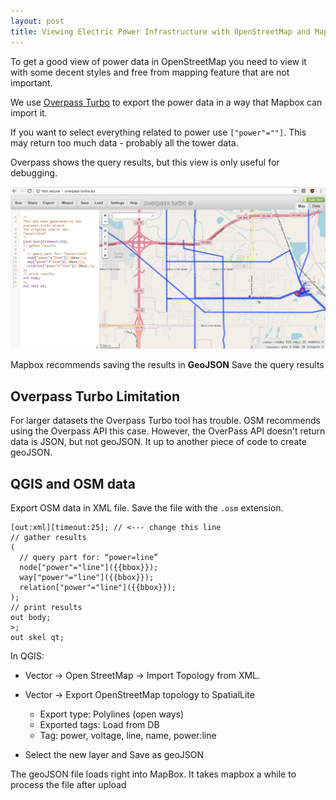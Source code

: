 ```yaml
---
layout: post
title: Viewing Electric Power Infrastructure with OpenStreetMap and Mapbox
---
```

To get a good view of power data in OpenStreetMap you need to view it with some
decent styles and free from mapping feature that are not important.

We use [Overpass Turbo](http://overpass-turbo.eu/) to export the power data
in a way that Mapbox can import it.

If you want to select everything related to power use ``["power"=""]``.  This
may return too much data - probably all the tower data.

Overpass shows the query results, but this view is only useful for debugging.

![Overpass Query Results](/assets/overpass_power_line.png)

Mapbox recommends saving the results in **GeoJSON** Save the query results

## Overpass Turbo Limitation
For larger datasets the Overpass Turbo tool has trouble.  OSM recommends using
the Overpass API this case.  However, the OverPass API doesn't return data is JSON,
but not geoJSON.  It up to another piece of code to create geoJSON.

## QGIS and OSM data
Export OSM data in XML file.  Save the file with the ``.osm`` extension.
```
[out:xml][timeout:25]; // <--- change this line
// gather results
(
  // query part for: “power=line”
  node["power"="line"]({{bbox}});
  way["power"="line"]({{bbox}});
  relation["power"="line"]({{bbox}});
);
// print results
out body;
>;
out skel qt;
```

In QGIS:

  - Vector -> Open StreetMap -> Import Topology from XML.
  - Vector -> Export OpenStreetMap topology to SpatialLite

    - Export type: Polylines (open ways)
    - Exported tags: Load from DB
    - Tag: power, voltage, line, name, power:line

  - Select the new layer and Save as geoJSON

The geoJSON file loads right into MapBox.  It takes mapbox a while to process
the file after upload
